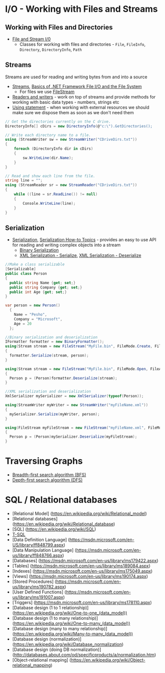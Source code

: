 # I/O - Working with Files and Streams

## Working with Files and Directories
* [File and Stream I/0](https://msdn.microsoft.com/en-us/library/k3352a4t%28v=vs.110%29.aspx)
  * Classes for working with files and directories - `File`, `FileInfo`, `Directory`, `DirectoryInfo`, `Path`

## Streams
Streams are used for reading and writing bytes from and into a source
* [Streams](https://msdn.microsoft.com/en-us/library/k3352a4t(v=vs.110).aspx#Anchor_1), [Basics of .NET Framework File I/O and the File System](https://msdn.microsoft.com/en-us/library/ms172745.aspx)
	* For files we use [FileStream](https://msdn.microsoft.com/en-us/library/system.io.filestream(v=vs.110).aspx)
* [Readers and writers](https://msdn.microsoft.com/en-us/library/k3352a4t(v=vs.110).aspx#Anchor_2) - work on top of streams and provide methods for working with basic data types - numbers, strings etc
* [Using statement](https://msdn.microsoft.com/en-us/library/yh598w02.aspx) - when working with external resources we should make sure we dispose them as soon as we don't need them

```csharp
// Get the directories currently on the C drive.
DirectoryInfo[] cDirs = new DirectoryInfo(@"c:\").GetDirectories();

// Write each directory name to a file.
using (StreamWriter sw = new StreamWriter("CDriveDirs.txt"))
{
    foreach (DirectoryInfo dir in cDirs)
    {
        sw.WriteLine(dir.Name);
    }
}

// Read and show each line from the file.
string line = "";
using (StreamReader sr = new StreamReader("CDriveDirs.txt"))
{
    while ((line = sr.ReadLine()) != null)
    {
        Console.WriteLine(line);
    }
}
```

## Serialization
* [Serialization](https://msdn.microsoft.com/en-us/library/ms233843.aspx), [Serialization How-to Topics](https://msdn.microsoft.com/en-us/library/ms172360%28v=vs.110%29.aspx) - provides an easy to use API for reading and writing complex objects into a stream
	* [Binary Serialization](https://msdn.microsoft.com/en-us/library/4abbf6k0%28v=vs.110%29.aspx)
	* [XML Serialization - Serialize](https://msdn.microsoft.com/en-us/library/szzyf24s%28v=vs.110%29.aspx), [XML Serialization - Deserialize](https://msdn.microsoft.com/en-us/library/fa420a9y%28v=vs.110%29.aspx)
	
```csharp
//Make a class serializable
[Serializable]
public class Person
{
  public string Name {get; set;}
  public string Company {get; set;}
  public int Age {get; set;}
}

var person = new Person()
  {
    Name = "Pesho",
    Company = "Microsoft",
    Age = 20
  };

//Binary serialization and deserialization
IFormatter formatter = new BinaryFormatter();
using(Stream stream = new FileStream("MyFile.bin", FileMode.Create, FileAccess.Write, FileShare.None))
{
  formatter.Serialize(stream, person);
}

using(Stream stream = new FileStream("MyFile.bin", FileMode.Open, FileAccess.Read, FileShare.Read))
{
  Person p = (Person)formatter.Deserialize(stream);
}

//XML serialization and deserialization
XmlSerializer mySerializer = new XmlSerializer(typeof(Person));

using(StreamWriter myWriter = new StreamWriter("myFileName.xml"))
{
  mySerializer.Serialize(myWriter, person);
}

using(FileStream myFileStream = new FileStream("myFileName.xml", FileMode.Open))
{
  Person p = (Person)mySerializer.Deserialize(myFileStream);
}
```

# Traversing Graphs

* [Breadth-first search algorithm (BFS)](https://en.wikipedia.org/wiki/Breadth-first_search)
* [Depth-first search algorithm (DFS)](https://en.wikipedia.org/wiki/Depth-first_search)


# SQL / Relational databases
* [Relational Model] (https://en.wikipedia.org/wiki/Relational_model)
* [Relational databases] (https://en.wikipedia.org/wiki/Relational_database)
* [SQL] (https://en.wikipedia.org/wiki/SQL)
* [T-SQL](https://en.wikipedia.org/wiki/Transact-SQL)
* [Data Definition Language] (https://msdn.microsoft.com/en-US/library/ff848799.aspx)
* [Data Manipulation Language] (https://msdn.microsoft.com/en-us/library/ff848766.aspx)
* [Databases] (https://msdn.microsoft.com/en-us/library/ms179422.aspx)
* [Tables] (https://msdn.microsoft.com/en-us/library/ms189084.aspx)
* [Indexes] (https://msdn.microsoft.com/en-us/library/ms175049.aspx)
* [Views] (https://msdn.microsoft.com/en-us/library/ms190174.aspx)
* [Stored Procedures] (https://msdn.microsoft.com/en-us/library/ms190782.aspx)
* [User Defined Functions] (https://msdn.microsoft.com/en-us/library/ms191007.aspx)
* [Triggers] (https://msdn.microsoft.com/en-us/library/ms178110.aspx)
* [Database design (1 to 1 relationship)] (https://en.wikipedia.org/wiki/One-to-one_(data_model))
* [Database design (1 to many relationship)] (https://en.wikipedia.org/wiki/One-to-many_(data_model))
* [Database design (many to many relationship)] (https://en.wikipedia.org/wiki/Many-to-many_(data_model))
* [Database design (normalization)] (https://en.wikipedia.org/wiki/Database_normalization)
* [Database design (doing DB normalization)] (http://databases.about.com/od/specificproducts/a/normalization.htm)
* [Object-relational mapping] (https://en.wikipedia.org/wiki/Object-relational_mapping)


